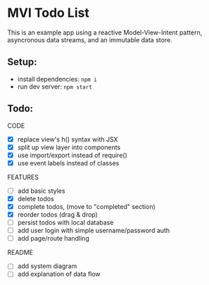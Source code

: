 # MVI Todo List
This is an example app using a reactive Model-View-Intent pattern, asyncronous data streams, and an immutable data store.

## Setup:
- install dependencies: `npm i`
- run dev server: `npm start`

## Todo:
CODE
- [x] replace view's h() syntax with JSX
- [x] split up view layer into components
- [x] use import/export instead of require()
- [x] use event labels instead of classes

FEATURES
- [ ] add basic styles
- [x] delete todos
- [x] complete todos, (move to "completed" section)
- [x] reorder todos (drag & drop)
- [ ] persist todos with local database
- [ ] add user login with simple username/password auth
- [ ] add page/route handling

README
- [ ] add system diagram
- [ ] add explanation of data flow 
